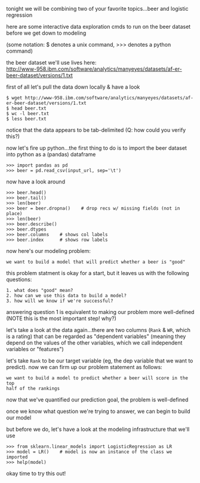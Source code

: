 tonight we will be combining two of your favorite topics...beer and logistic regression

here are some interactive data exploration cmds to run on the beer dataset
before we get down to modeling

(some notation: $ denotes a unix command, >>> denotes a python command)

the beer dataset we'll use lives here:  
http://www-958.ibm.com/software/analytics/manyeyes/datasets/af-er-beer-dataset/versions/1.txt

first of all let's pull the data down locally & have a look

    $ wget http://www-958.ibm.com/software/analytics/manyeyes/datasets/af-er-beer-dataset/versions/1.txt
    $ head beer.txt
    $ wc -l beer.txt
    $ less beer.txt

notice that the data appears to be tab-delimited (Q: how could you verify this?)

now let's fire up python...the first thing to do is to import the beer dataset
into python as a (pandas) dataframe

    >>> import pandas as pd
    >>> beer = pd.read_csv(input_url, sep='\t')

now have a look around

    >>> beer.head()
    >>> beer.tail()
    >>> len(beer)
    >>> beer = beer.dropna()    # drop recs w/ missing fields (not in place)
    >>> len(beer)
    >>> beer.describe()
    >>> beer.dtypes
    >>> beer.columns    # shows col labels
    >>> beer.index      # shows row labels

now here's our modeling problem:

    we want to build a model that will predict whether a beer is "good"

this problem statment is okay for a start, but it leaves us with the following questions:

    1. what does "good" mean?
    2. how can we use this data to build a model?
    3. how will we know if we're successful?

answering question 1 is equivalent to making our problem more well-defined
(NOTE this is the most important step! why?)

let's take a look at the data again...there are two columns (`Rank` & `WR`, which
is a rating) that can be regarded as "dependent variables" (meaning they depend
on the values of the other variables, which we call independent variables or
"features")

let's take `Rank` to be our target variable (eg, the dep variable that we want to
predict). now we can firm up our problem statement as follows:

    we want to build a model to predict whether a beer will score in the top
    half of the rankings

now that we've quantified our prediction goal, the problem is well-defined

once we know what question we're trying to answer, we can begin to build
our model

but before we do, let's have a look at the modeling infrastructure that we'll
use

    >>> from sklearn.linear_models import LogisticRegression as LR
    >>> model = LR()    # model is now an instance of the class we imported
    >>> help(model)

okay time to try this out!
